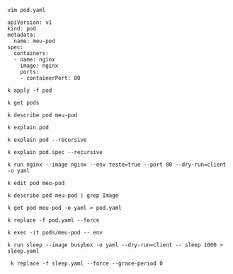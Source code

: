 ```
vim pod.yaml
```

```
apiVersion: v1
kind: pod
metadata:
  name: meu-pod
spec:
  containers:
  - name: nginx
    image: nginx
    ports:
    - containerPort: 80
```
```
k apply -f pod
```
```
k get pods
```
```
k describe pod meu-pod
```
```
k explain pod
```
```
k explain pod --recursive
```
```
k explain pod.spec --recursive
```

```
k run nginx --image nginx --env teste=true --port 80 --dry-run=client -o yaml
```

```
k edit pod meu-pod
```

```
k describe pod meu-pod | grep Image
```

```
k get pod meu-pod -o yaml > pod.yaml
```

```
k replace -f pod.yaml --force
```

```
k exec -it pods/meu-pod -- env
```

```
k run sleep --image busybox -o yaml --dry-run=client -- sleep 1000 > sleep.yaml
```

```
 k replace -f sleep.yaml --force --grace-period 0
```
